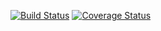 [![Build Status](https://travis-ci.org/mouradgh/pfe.svg?branch=master)](https://travis-ci.org/mouradgh/pfe)
[![Coverage Status](https://coveralls.io/repos/github/mouradgh/pfe/badge.svg?branch=master)](https://coveralls.io/github/mouradgh/pfe?branch=master)
